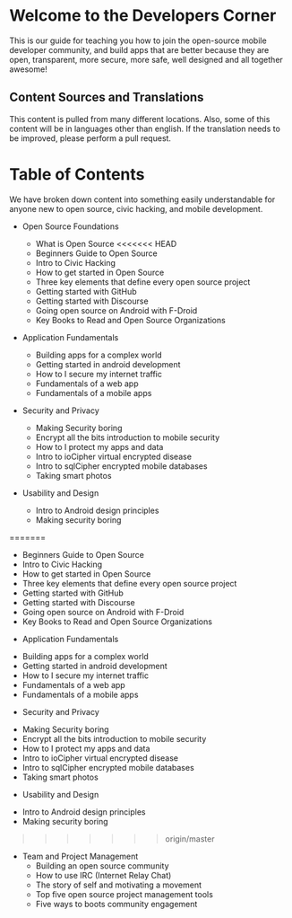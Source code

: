 # Welcome to the Developers Corner

This is our guide for teaching you how to join the open-source mobile developer community, and build apps that are better because they are open, transparent, more secure, more safe, well designed and all together awesome!


## Content Sources and Translations
This content is pulled from many different locations. Also, some of this content will be in languages other than english. If the translation needs to be improved, please perform a pull request.

# Table of Contents
We have broken down content into something easily understandable for anyone new to open source, civic hacking, and mobile development. 

* Open Source Foundations
  - What is Open Source
<<<<<<< HEAD
  - Beginners Guide to Open Source
  - Intro to Civic Hacking
  - How to get started in Open Source
  - Three key elements that define every open source project
  - Getting started with GitHub
  - Getting started with Discourse
  - Going open source on Android with F-Droid
  - Key Books to Read and Open Source Organizations

* Application Fundamentals
  - Building apps for a complex world
  - Getting started in android development
  - How to I secure my internet traffic
  - Fundamentals of a web app
  - Fundamentals of a mobile apps

* Security and Privacy
  - Making Security boring
  - Encrypt all the bits introduction to mobile security
  - How to I protect my apps and data
  - Intro to ioCipher virtual encrypted disease
  - Intro to sqlCipher encrypted mobile databases
  - Taking smart photos

* Usability and Design
  - Intro to Android design principles
  - Making security boring

=======
- Beginners Guide to Open Source
- Intro to Civic Hacking
- How to get started in Open Source
- Three key elements that define every open source project
- Getting started with GitHub
- Getting started with Discourse
- Going open source on Android with F-Droid
- Key Books to Read and Open Source Organizations
* Application Fundamentals
- Building apps for a complex world
- Getting started in android development
- How to I secure my internet traffic
- Fundamentals of a web app
- Fundamentals of a mobile apps
* Security and Privacy
- Making Security boring
- Encrypt all the bits introduction to mobile security
- How to I protect my apps and data
- Intro to ioCipher virtual encrypted disease
- Intro to sqlCipher encrypted mobile databases
- Taking smart photos
* Usability and Design
- Intro to Android design principles
- Making security boring
>>>>>>> origin/master
* Team and Project Management
  - Building an open source community
  - How to use IRC (Internet Relay Chat)
  - The story of self and motivating a movement
  - Top five open source project management tools
  - Five ways to boots community engagement

